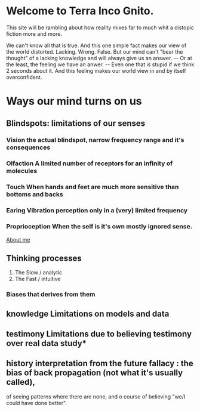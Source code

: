 # Welcome to Terra Inco Gnito. 

This site will be rambling about how reality mixes far to much whit a distopic fiction more and more. 

We can't know all that is true. And this one simple fact makes our view of the world distorted. 
Lacking. Wrong. False. 
But our mind can't "bear the thought" of a lacking knowledge and will always give us an answer. 
-- Or at the least, the feeling we have an anwer. --
Even one that is stupid if we think 2 seconds about it. 
And this feeling makes our world view in and by itself overconfident.

# Ways our mind turns on us

## Blindspots: limitations of our senses

### **Vision** the actual blindspot, narrow frequency range and it's consequences 
### **Olfaction** A limited number of receptors for an infinity of molecules
### **Touch** When hands and feet are much more sensitive than bottoms and backs
### **Earing** Vibration perception only in a (very) limited frequency 
### **Proprioception** When the self is it's own mostly ignored sense.

[About me](https://samusz.github.io/about/aboutme.md)

## Thinking processes 

1. The Slow / analytic 
2. The Fast / intuitive

### Biases that derives from them 

## **knowledge** Limitations on models  and data
## **testimony** Limitations due to believing testimony over real data study*
## history interpretation from the future fallacy : the bias of back propagation (not what it's usually called), 
of seeing patterns where there are none, and o course of believing "we/I could have done better". 

